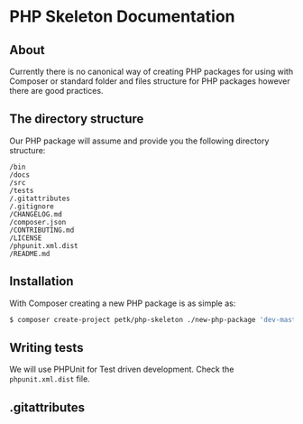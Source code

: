 # PHP Skeleton Documentation

## About

Currently there is no canonical way of creating PHP packages for using with Composer or standard folder and files structure for PHP packages however there are good practices.

## The directory structure

Our PHP package will assume and provide you the following directory structure:

```
/bin
/docs
/src
/tests
/.gitattributes
/.gitignore
/CHANGELOG.md
/composer.json
/CONTRIBUTING.md
/LICENSE
/phpunit.xml.dist
/README.md
```

## Installation

With Composer creating a new PHP package is as simple as:

```bash
$ composer create-project petk/php-skeleton ./new-php-package 'dev-master'
```

## Writing tests

We will use PHPUnit for Test driven development. Check the `phpunit.xml.dist` file.

## .gitattributes

